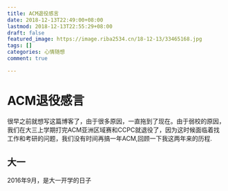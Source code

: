 ```yaml
---
title: ACM退役感言
date: 2018-12-13T22:49:00+08:00
lastmod: 2018-12-13T22:55:29+08:00
draft: false
featured_image: https://image.riba2534.cn/18-12-13/33465168.jpg
tags: []
categories: 心情随想
comment: true

---
```


# ACM退役感言

很早之前就想写这篇博客了，由于很多原因，一直拖到了现在。由于弱校的原因，我们在大三上学期打完ACM亚洲区域赛和CCPC就退役了，因为这时候面临着找工作和考研的问题，我们没有时间再搞一年ACM,回顾一下我这两年来的历程.


## 大一

2016年9月，是大一开学的日子